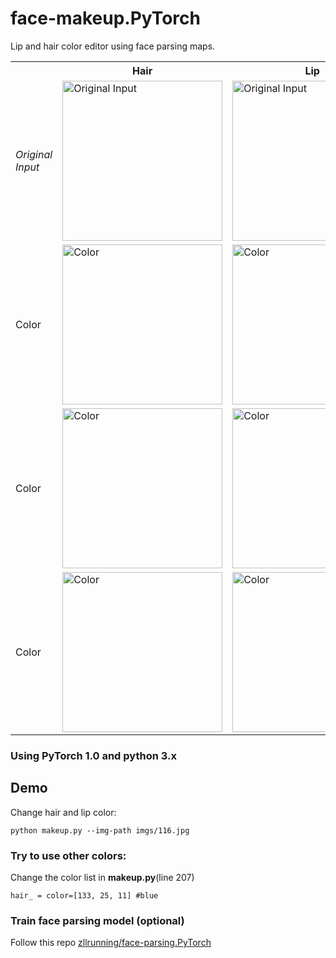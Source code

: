 # face-makeup.PyTorch
Lip and hair color editor using face parsing maps.

<table>

<tr>
<th>&nbsp;</th>
<th>Hair</th>
<th>Lip</th>
</tr>

<!-- Line 1: Original Input -->
<tr>
<td><em>Original Input</em></td>
<td><img src="makeup/116_ori.png" height="256" width="256" alt="Original Input"></td>
<td><img src="makeup/116_lip_ori.png" height="256" width="256" alt="Original Input"></td>
</tr>

<!-- Line 2: Color -->
<tr>
<td >Color</td>
<td><img src="makeup/116_0.png" height="256" width="256" alt="Color"></td>
<td><img src="makeup/116_6.png" height="256" width="256" alt="Color"></td>
</tr>

<!-- Line 3: Color -->
<tr>
<td>Color</td>
<td><img src="makeup/116_1.png" height="256" width="256" alt="Color"></td>
<td><img src="makeup/116_3.png" height="256" width="256" alt="Color"></td>
</tr>

<!-- Line 4: Color -->
<tr>
<td>Color</td>
<td><img src="makeup/116_2.png" height="256" width="256" alt="Color"></td>
<td><img src="makeup/116_4.png" height="256" width="256" alt="Color"></td>
</tr>

</table>

### Using PyTorch 1.0 and python 3.x

## Demo
Change hair and lip color:
```Shell
python makeup.py --img-path imgs/116.jpg
```
### Try to use other colors:
Change the color list in **makeup.py**(line 207)

```
hair_ = color=[133, 25, 11] #blue
```
### Train face parsing model (optional)
Follow this repo [zllrunning/face-parsing.PyTorch](https://github.com/zllrunning/face-parsing.PyTorch)